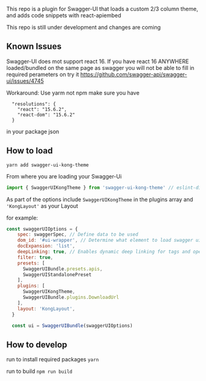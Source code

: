 This repo is a plugin for Swagger-UI that loads a custom 2/3 column theme, and adds code snippets with react-apiembed

This repo is still under development and changes are coming

## Known Issues
Swagger-UI does mot support react 16.
If you have react 16 ANYWHERE loaded/bundled on the same page as swagger you will not be able to fill in required perameters on try it
https://github.com/swagger-api/swagger-ui/issues/4745

Workaround: Use yarm not npm
make sure you have
```
  "resolutions": {
    "react": "15.6.2",
    "react-dom": "15.6.2"
  }
```
in your package json

## How to load

```
yarn add swagger-ui-kong-theme
```
From where you are loading your Swagger-Ui
```js
import { SwaggerUIKongTheme } from 'swagger-ui-kong-theme' // eslint-disable-line no-console
```
As part of the options include ```SwaggerUIKongTheme``` in the plugins array and ```'KongLayout'``` as your Layout

for example:
```js
const swaggerUIOptions = {
    spec: swaggerSpec, // Define data to be used
    dom_id: '#ui-wrapper', // Determine what element to load swagger ui
    docExpansion: 'list',
    deepLinking: true, // Enables dynamic deep linking for tags and operations
    filter: true,
    presets: [
      SwaggerUIBundle.presets.apis,
      SwaggerUIStandalonePreset
    ],
    plugins: [
      SwaggerUIKongTheme,
      SwaggerUIBundle.plugins.DownloadUrl
    ],
    layout: 'KongLayout',
  }

  const ui = SwaggerUIBundle(swaggerUIOptions)
```


## How to develop
run to install required packages
``` yarn ```

run to build
``` npm run build ```

